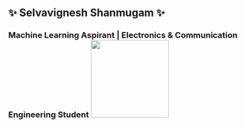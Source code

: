 ## ✨ Selvavignesh Shanmugam ✨

### Machine Learning Aspirant | Electronics & Communication Engineering Student         <a href="url"><img src="https://images.youracclaim.com/size/340x340/images/6b6169d0-9c67-4550-893d-1a63f18394d7/Machine_Learning_Essentials.png" top = "40" left= "231" height="158" width="158" ></a>




